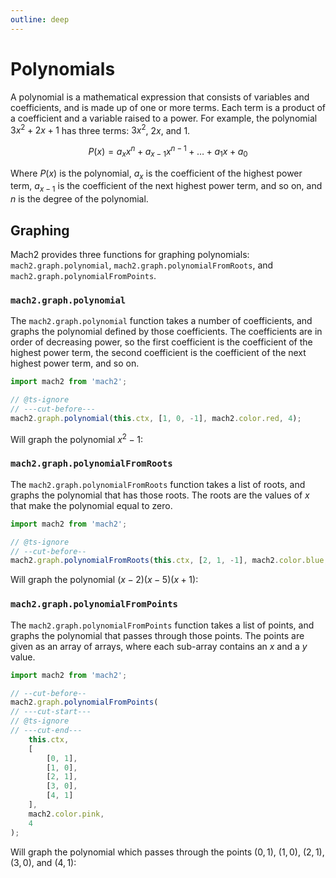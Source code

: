 ```yaml
---
outline: deep
---
```


# Polynomials

A polynomial is a mathematical expression that consists of variables and coefficients, and is made up of one or more terms. Each term is a product of a coefficient and a variable raised to a power. For example, the polynomial $3x^2 + 2x + 1$ has three terms: $3x^2$, $2x$, and $1$.

$$ P(x) = a_x{x^n} + a_{x-1}{x^{n-1}} + \ldots + a_1x + a_0 $$

Where $P(x)$ is the polynomial, $a_x$ is the coefficient of the highest power term, $a_{x-1}$ is the coefficient of the next highest power term, and so on, and $n$ is the degree of the polynomial.

## Graphing

Mach2 provides three functions for graphing polynomials: `mach2.graph.polynomial`, `mach2.graph.polynomialFromRoots`, and `mach2.graph.polynomialFromPoints`.

### `mach2.graph.polynomial`

The `mach2.graph.polynomial` function takes a number of coefficients, and graphs the polynomial defined by those coefficients. The coefficients are in order of decreasing power, so the first coefficient is the coefficient of the highest power term, the second coefficient is the coefficient of the next highest power term, and so on.

```ts twoslash
import mach2 from 'mach2';

// @ts-ignore
// ---cut-before---
mach2.graph.polynomial(this.ctx, [1, 0, -1], mach2.color.red, 4);
```

Will graph the polynomial $x^2 - 1$:

<div class="canvas">
    <canvas class="mach2" id="example1"></canvas>
</div>

### `mach2.graph.polynomialFromRoots`

The `mach2.graph.polynomialFromRoots` function takes a list of roots, and graphs the polynomial that has those roots. The roots are the values of $x$ that make the polynomial equal to zero.

```ts twoslash
import mach2 from 'mach2';

// @ts-ignore
// --cut-before--
mach2.graph.polynomialFromRoots(this.ctx, [2, 1, -1], mach2.color.blue, 4);
```

Will graph the polynomial $(x - 2)(x - 5)(x + 1)$:

<div class="canvas">
    <canvas class="mach2" id="example2"></canvas>
</div>

### `mach2.graph.polynomialFromPoints`

The `mach2.graph.polynomialFromPoints` function takes a list of points, and graphs the polynomial that passes through those points. The points are given as an array of arrays, where each sub-array contains an $x$ and a $y$ value.

```ts twoslash
import mach2 from 'mach2';

// --cut-before--
mach2.graph.polynomialFromPoints(
// ---cut-start---
// @ts-ignore
// ---cut-end---
	this.ctx,
	[
		[0, 1],
		[1, 0],
		[2, 1],
		[3, 0],
		[4, 1]
	],
	mach2.color.pink,
	4
);
```

Will graph the polynomial which passes through the points $(0, 1)$, $(1, 0)$, $(2, 1)$, $(3, 0)$, and $(4, 1)$:

<div class="canvas">
    <canvas class="mach2" id="example3"></canvas>
</div>

<script setup>
    import mach2 from 'mach2';
    import { onMounted } from 'vue'

    onMounted(() => {
        const darkmode = document.querySelector('html').classList.contains('dark');

        const bg = darkmode ? mach2.color.black : mach2.color.white;
        const foreground = darkmode ? mach2.color.white : mach2.color.black;

        // vue will await this script, so we need to async load the canvas
        setTimeout(() => {
            const canvas = document.getElementById('example1');

            if (canvas) {
                const scene = mach2.scene(canvas, {
                    background: bg
                });

                scene.add(
                    new class extends mach2.Static {
                        mount() {
                            if (!this.ctx) return;

                            mach2.graph.axis(this.ctx, undefined, mach2.color.opacity(foreground, 0.4));

                            mach2.graph.polynomial(this.ctx, [1, 0, -1], mach2.color.red, 4, undefined, undefined, undefined, foreground);
                        }
                    }
                );

                scene.start();
            }

            const canvas2 = document.getElementById('example2');

            if (canvas2) {
                const scene = mach2.scene(canvas2, {
                    background: bg
                });

                scene.add(
                    new class extends mach2.Static {
                        mount() {
                            if (!this.ctx) return;

                            mach2.graph.axis(this.ctx, undefined, mach2.color.opacity(foreground, 0.4));

                            mach2.graph.polynomialFromRoots(this.ctx, [2, 1, -1], mach2.color.blue, 4);

                            mach2.graph.point(this.ctx, 2, 0, mach2.color.blue, undefined, undefined, 'bottom', foreground);
                            mach2.graph.point(this.ctx, 1, 0, mach2.color.blue, undefined, undefined, undefined, foreground);
                            mach2.graph.point(this.ctx, -1, 0, mach2.color.blue, undefined, undefined, 'bottom', foreground);
                        }
                    }
                );

                scene.start();
            }

            const canvas3 = document.getElementById('example3');

            if (canvas3) {
                const scene = mach2.scene(canvas3, {
                    background: bg
                });

                scene.add(
                    new class extends mach2.Static {
                        mount() {
                            if (!this.ctx) return;

                            mach2.graph.axis(this.ctx, undefined, mach2.color.opacity(foreground, 0.4));

                            mach2.graph.polynomialFromPoints(this.ctx, [
                                [0, 1],
                                [1, 0],
                                [2, 1],
                                [3, 0],
                                [4, 1]
                            ], mach2.color.pink, 4);

                            mach2.graph.point(this.ctx, 0, 1, mach2.color.pink, undefined, 'left', 'bottom', foreground);
                            mach2.graph.point(this.ctx, 1, 0, mach2.color.pink, undefined, undefined, 'bottom', foreground);
                            mach2.graph.point(this.ctx, 2, 1, mach2.color.pink, undefined, undefined, 'top', foreground);
                            mach2.graph.point(this.ctx, 3, 0, mach2.color.pink, undefined, 'left', undefined, foreground);
                            mach2.graph.point(this.ctx, 4, 1, mach2.color.pink, undefined, undefined, 'bottom', foreground);
                        }
                    }
                );

                scene.start();
            }
        }, 0);
    })
</script>
